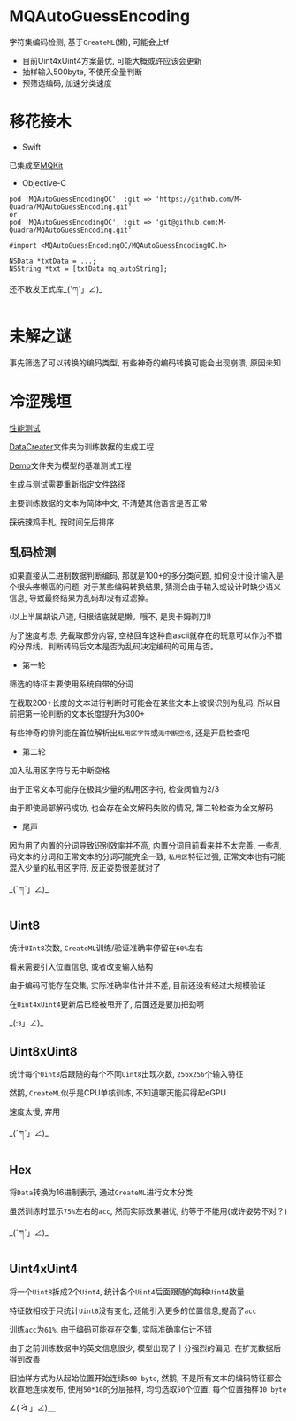 # MQAutoGuessEncoding

字符集编码检测, 基于`CreateML`(懒), 可能会上tf

- 目前Uint4xUint4方案最优, 可能大概或许应该会更新
- 抽样输入500byte, 不使用全量判断
- 预筛选编码, 加速分类速度

# 移花接木

- Swift

已集成至[MQKit](https://github.com/M-Quadra/MQKit)

- Objective-C

```
pod 'MQAutoGuessEncodingOC', :git => 'https://github.com/M-Quadra/MQAutoGuessEncoding.git'
or
pod 'MQAutoGuessEncodingOC', :git => 'git@github.com:M-Quadra/MQAutoGuessEncoding.git'
```

```
#import <MQAutoGuessEncodingOC/MQAutoGuessEncodingOC.h>

NSData *txtData = ...;
NSString *txt = [txtData mq_autoString];
```

还不敢发正式库\_(ˊཀˋ」∠)_

# 未解之谜

事先筛选了可以转换的编码类型, 有些神奇的编码转换可能会出现崩溃, 原因未知

# 冷涩残垣

[性能测试](./BaseTest.md)

[DataCreater](./DataCreater)文件夹为训练数据的生成工程

[Demo](./Demo)文件夹为模型的基准测试工程

生成与测试需要重新指定文件路径

主要训练数据的文本为简体中文, 不清楚其他语言是否正常

<del>踩坑</del>辣鸡手札, 按时间先后排序

## 乱码检测

如果直接从二进制数据判断编码, 那就是100+的多分类问题, 如何设计设计输入是个很<del>头疼</del>懒癌的问题, 对于某些编码转换结果, 猜测会由于输入或设计时缺少语义信息, 导致最终结果为乱码却没有过滤掉。

(以上半属胡说八道, 归根结底就是懒。哦不, 是奥卡姆剃刀!)

为了速度考虑, 先截取部分内容, 空格回车这种自ascii就存在的玩意可以作为不错的分界线。判断转码后文本是否为乱码决定编码的可用与否。

- 第一轮

筛选的特征主要使用系统自带的分词

在截取200+长度的文本进行判断时可能会在某些文本上被误识别为乱码, 所以目前把第一轮判断的文本长度提升为300+

有些神奇的排列能在首位解析出`私用区字符`或`无中断空格`, 还是开启检查吧

- 第二轮

加入私用区字符与无中断空格

由于正常文本可能存在极其少量的私用区字符, 检查阀值为2/3

由于即使局部解码成功, 也会存在全文解码失败的情况, 第二轮检查为全文解码

- 尾声

因为用了内置的分词导致识别效率并不高, 内置分词目前看来并不太完善, 一些乱码文本的分词和正常文本的分词可能完全一致, `私用区`特征过强, 正常文本也有可能混入少量的私用区字符, 反正姿势很差就对了

\_(ˊཀˋ」∠)_

## Uint8

统计`UInt8`次数, `CreateML`训练/验证准确率停留在`60%`左右

看来需要引入位置信息, 或者改变输入结构

由于编码可能存在交集, 实际准确率估计并不差, 目前还没有经过大规模验证

在`Uint4xUint4`更新后已经被甩开了, 后面还是要加把劲啊

\_(:з」∠)_

## Uint8xUint8

统计每个`Uint8`后跟随的每个不同`Uint8`出现次数, `256x256`个输入特征

然鹅, `CreateML`似乎是CPU单核训练, 不知道哪天能买得起eGPU

速度太慢, 弃用

\_(ˊཀˋ」∠)_

## Hex

将`Data`转换为16进制表示, 通过`CreateML`进行文本分类

虽然训练时显示`75%`左右的`acc`, 然而实际效果堪忧, 约等于不能用(或许姿势不对？)

\_(ˊཀˋ」∠)_

## Uint4xUint4

将一个`Uint8`拆成2个`Uint4`, 统计各个`Uint4`后面跟随的每种`Uint4`数量

特征数相较于只统计`Uint8`没有变化, 还能引入更多的位置信息,提高了`acc`

训练`acc`为`61%`, 由于编码可能存在交集, 实际准确率估计不错

由于之前训练数据中的英文信息很少, 模型出现了十分强烈的偏见, 在扩充数据后得到改善

旧抽样方式为从起始位置开始连续`500 byte`, 然鹅, 不是所有文本的编码特征都会耿直地连续发布, 使用`50*10`的分层抽样, 均匀选取`50`个位置, 每个位置抽样`10 byte`

∠( ᐛ 」∠)＿